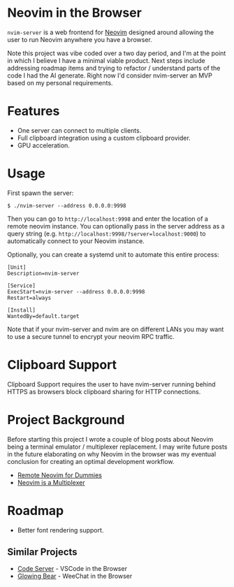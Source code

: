 # Neovim in the Browser

`nvim-server` is a web frontend for [Neovim](https://neovim.io/) designed around
allowing the user to run Neovim anywhere you have a browser.

Note this project was vibe coded over a two day period, and I'm at the point in
which I believe I have a minimal viable product. Next steps include addressing
roadmap items and trying to refactor / understand parts of the code I had the
AI generate. Right now I'd consider nvim-server an MVP based on my personal
requirements.

# Features

- One server can connect to multiple clients.
- Full clipboard integration using a custom clipboard provider.
- GPU acceleration.

# Usage

First spawn the server:

```
$ ./nvim-server --address 0.0.0.0:9998
```

Then you can go to `http://localhost:9998` and enter the location of a remote
neovim instance. You can optionally pass in the server address as a query
string (e.g. `http://localhost:9998/?server=localhost:9000`) to automatically
connect to your Neovim instance.

Optionally, you can create a systemd unit to automate this entire process:

```
[Unit]
Description=nvim-server

[Service]
ExecStart=nvim-server --address 0.0.0.0:9998
Restart=always

[Install]
WantedBy=default.target
```

Note that if your nvim-server and nvim are on different LANs you may want to
use a secure tunnel to encrypt your neovim RPC traffic.

# Clipboard Support

Clipboard Support requires the user to have nvim-server running behind HTTPS
as browsers block clipboard sharing for HTTP connections.

# Project Background

Before starting this project I wrote a couple of blog posts about Neovim being
a terminal emulator / multiplexer replacement. I may write future posts in the
future elaborating on why Neovim in the browser was my eventual conclusion for
creating an optimal development workflow.

- [Remote Neovim for Dummies](https://kraust.github.io/posts/remote-neovim-for-dummies/)
- [Neovim is a Multiplexer](https://kraust.github.io/posts/neovim-is-a-multiplexer/)

# Roadmap

- Better font rendering support.

## Similar Projects

- [Code Server](https://github.com/coder/code-server) - VSCode in the Browser
- [Glowing Bear](https://github.com/glowing-bear/glowing-bear) - WeeChat in the Browser


